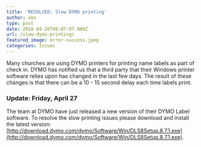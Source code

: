 ```yaml
---
title: 'RESOLVED: Slow DYMO printing'
author: des
type: post
date: 2018-04-26T06:07:07.000Z
url: /slow-dymo-printing/
featured_image: error-success.jpeg
categories: Issues
---
```


Many churches are using DYMO printers for printing name labels as part of check in. DYMO has notified us that a third party that their Windows printer software relies upon has changed in the last few days. The result of these changes is that there can be a 10 - 15 second delay each time labels print.

### Update: Friday, April 27

The team at DYMO have just released a new version of their DYMO Label software. To resolve the slow printing issues please download and install the latest version: [http://download.dymo.com/dymo/Software/Win/DLS8Setup.8.7.1.exe](http://download.dymo.com/dymo/Software/Win/DLS8Setup.8.7.1.exe).